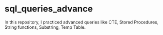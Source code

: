 # sql_queries_advance
In this repository, I practiced advanced queries like CTE, Stored Procedures, String functions, Substring, Temp Table.
